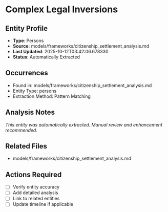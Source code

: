 # Complex Legal Inversions

## Entity Profile
- **Type**: Persons
- **Source**: models/frameworks/citizenship_settlement_analysis.md
- **Last Updated**: 2025-10-12T03:42:06.678330
- **Status**: Automatically Extracted

## Occurrences
- Found in: models/frameworks/citizenship_settlement_analysis.md
- Entity Type: persons
- Extraction Method: Pattern Matching

## Analysis Notes
*This entity was automatically extracted. Manual review and enhancement recommended.*

## Related Files
- models/frameworks/citizenship_settlement_analysis.md

## Actions Required
- [ ] Verify entity accuracy
- [ ] Add detailed analysis
- [ ] Link to related entities
- [ ] Update timeline if applicable
